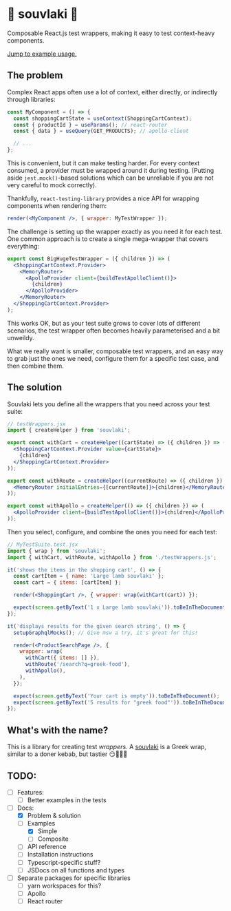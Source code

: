 # 🌯 souvlaki 🌯

Composable React.js test wrappers, making it easy to test context-heavy components.

[Jump to example usage.](#the-solution)

## The problem

Complex React apps often use a lot of context, either directly, or indirectly through libraries:

```jsx
const MyComponent = () => {
  const shoppingCartState = useContext(ShoppingCartContext);
  const { productId } = useParams(); // react-router
  const { data } = useQuery(GET_PRODUCTS); // apollo-client

  // ...
};
```

This is convenient, but it can make testing harder. For every context consumed, a provider must be wrapped around it during testing. (Putting aside `jest.mock()`-based solutions which can be unreliable if you are not very careful to mock correctly).

Thankfully, `react-testing-library` provides a nice API for wrapping components when rendering them:

```jsx
render(<MyComponent />, { wrapper: MyTestWrapper });
```

The challenge is setting up the wrapper exactly as you need it for each test. One common approach is to create a single mega-wrapper that covers everything:

```jsx
export const BigHugeTestWrapper = ({ children }) => (
  <ShoppingCartContext.Provider>
    <MemoryRouter>
      <ApolloProvider client={buildTestApolloClient()}>
        {children}
      </ApolloProvider>
    </MemoryRouter>
  </ShoppingCartContext.Provider>
);
```

This works OK, but as your test suite grows to cover lots of different scenarios, the test wrapper often becomes heavily parameterised and a bit unweildy.

What we really want is smaller, composable test wrappers, and an easy way to grab just the ones we need, configure them for a specific test case, and then combine them.

## The solution

Souvlaki lets you define all the wrappers that you need across your test suite:

```jsx
// testWrappers.jsx
import { createHelper } from 'souvlaki';

export const withCart = createHelper((cartState) => ({ children }) => (
  <ShoppingCartContext.Provider value={cartState}>
    {children}
  </ShoppingCartContext.Provider>
));

export const withRoute = createHelper((currentRoute) => ({ children }) => (
  <MemoryRouter initialEntries={[currentRoute]}>{children}</MemoryRouter>
));

export const withApollo = createHelper(() => ({ children }) => (
  <ApolloProvider client={buildTestApolloClient()}>{children}</ApolloProvider>
));
```

Then you select, configure, and combine the ones you need for each test:

```jsx
// MyTestSuite.test.jsx
import { wrap } from 'souvlaki';
import { withCart, withRoute, withApollo } from './testWrappers.js';

it('shows the items in the shopping cart', () => {
  const cartItem = { name: 'Large lamb souvlaki' };
  const cart = { items: [cartItem] };

  render(<ShoppingCart />, { wrapper: wrap(withCart(cart)) });

  expect(screen.getByText('1 x Large lamb souvlaki')).toBeInTheDocument();
});

it('displays results for the given search string', () => {
  setupGraphqlMocks(); // Give msw a try, it's great for this!

  render(<ProductSearchPage />, {
    wrapper: wrap(
      withCart({ items: [] }),
      withRoute('/search?q=greek-food'),
      withApollo(),
    ),
  });

  expect(screen.getByText('Your cart is empty')).toBeInTheDocument();
  expect(screen.getByText('5 results for "greek food"')).toBeInTheDocument();
});
```

## What's with the name?

This is a library for creating test _wrappers_. A [souvlaki](https://www.google.com/search?q=souvlaki&tbm=isch) is a Greek wrap, similar to a doner kebab, but tastier 😏🌯🇬🇷

## TODO:

- [ ] Features:
  - [ ] Better examples in the tests
- [ ] Docs:
  - [x] Problem & solution
  - [ ] Examples
    - [x] Simple
    - [ ] Composite
  - [ ] API reference
  - [ ] Installation instructions
  - [ ] Typescript-specific stuff?
  - [ ] JSDocs on all functions and types
- [ ] Separate packages for specific libraries
  - [ ] yarn workspaces for this?
  - [ ] Apollo
  - [ ] React router
